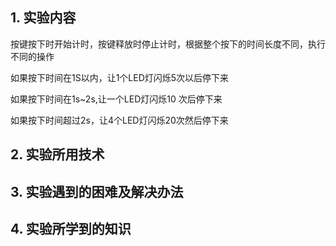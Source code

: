 ## 1. 实验内容

按键按下时开始计时，按键释放时停止计时，根据整个按下的时间长度不同，执行不同的操作

如果按下时间在1S以内，让1个LED灯闪烁5次以后停下来

如果按下时间在1s~2s,让一个LED灯闪烁10 次后停下来

如果按下时间超过2s，让4个LED灯闪烁20次然后停下来

## 2. 实验所用技术



## 3. 实验遇到的困难及解决办法



## 4. 实验所学到的知识

